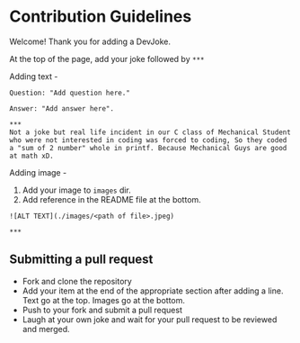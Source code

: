 # Contribution Guidelines
Welcome! Thank you for adding a DevJoke. 

At the top of the page, add your joke followed by `***`

Adding text - 
```
Question: "Add question here."

Answer: "Add answer here".

***
Not a joke but real life incident in our C class of Mechanical Student who were not interested in coding was forced to coding, So they coded a "sum of 2 number" whole in printf. Because Mechanical Guys are good at math xD.
```

Adding image - 
1. Add your image to `images` dir.
2. Add reference in the README file at the bottom. 
```
![ALT TEXT](./images/<path of file>.jpeg)

***
```

## Submitting a pull request
- Fork and clone the repository
- Add your item at the end of the appropriate section after adding a line. Text go at the top. Images go at the bottom.
- Push to your fork and submit a pull request
- Laugh at your own joke and wait for your pull request to be reviewed and merged.




